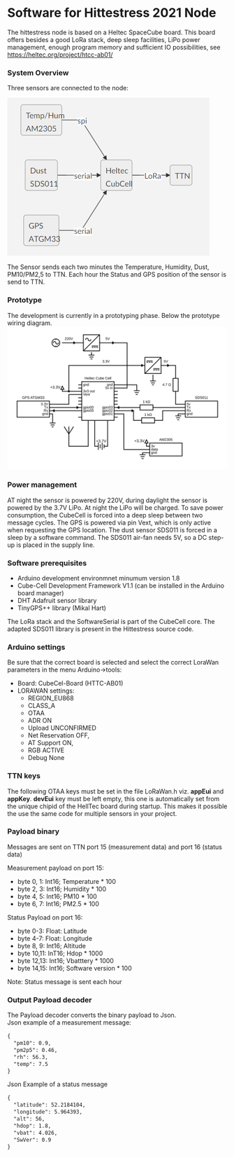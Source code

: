 # Software for Hittestress 2021 Node

The hittestress node is based on a Heltec SpaceCube board. This board offers besides a good LoRa stack, deep sleep facilities, LiPo power management, enough program memory and sufficient IO possibilities, see https://heltec.org/project/htcc-ab01/

### System Overview
Three sensors are connected to the node:

![link](./overview.png)

The Sensor sends each two minutes the Temperature, Humidity, Dust, PM10/PM2,5 to TTN. Each hour the Status and GPS position of the sensor is send to TTN.

### Prototype
The development is currently in a prototyping phase. 
Below the prototype wiring diagram. 
![link](./prototype-sensor.svg)

### Power management
AT night the sensor is powered by 220V, during daylight the sensor is powered by the 3.7V LiPo. At night the LiPo will be charged.
To save power consumption, the CubeCell is forced into a deep sleep between two message cycles.  The GPS is powered via pin Vext, which is only active when requesting the GPS location.  The dust sensor SDS011 is forced in a sleep by a software command. The SDS011 air-fan needs 5V, so a DC step-up is placed in the supply line.

### Software prerequisites
- Arduino development environmnet minumum version 1.8
- Cube-Cell Development Framework V1.1 (can be installed in the Arduino board manager)
- DHT Adafruit sensor library
- TinyGPS++ library  (Mikal Hart)

The LoRa stack and the SoftwareSerial is part of the CubeCell core. The adapted SDS011 library is present in the Hittestress source code.

### Arduino settings
Be sure that the correct board is selected and select the correct LoraWan parameters in the menu Arduino->tools:
- Board: CubeCel-Board (HTTC-AB01)
- LORAWAN settings: 
  - REGION_EU868
  - CLASS_A
  - OTAA
  - ADR ON
  - Upload UNCONFIRMED
  - Net Reservation OFF,
  - AT Support ON,
  - RGB ACTIVE
  - Debug None

### TTN keys
The following OTAA keys must be set in the file LoRaWan.h viz. **appEui** and **appKey**.
**devEui** key must be left empty, this one is automatically set from the unique chipid of the HellTec board during startup.
This makes it possible the use the same code for multiple sensors in your project.

### Payload binary 
Messages are sent on TTN port 15 (measurement data) and port 16 (status data)

Measurement payload on port 15:
- byte 0, 1:  Int16; Temperature * 100
- byte 2, 3: Int16; Humidity * 100
- byte 4, 5: Int16; PM10 * 100
- byte 6, 7: Int16; PM2.5 * 100

Status Payload on port 16:
- byte 0-3: Float: Latitude
- byte 4-7: Float: Longitude
- byte 8, 9: Int16; Altitude
- byte 10,11: InT16; Hdop * 1000
- byte 12,13: Int16; Vbatttery * 1000
- byte 14,15: Int16; Software version * 100

Note: Status message is sent each hour

### Output Payload decoder
The Payload decoder converts the binary payload to Json.<br>
Json example of a measurement message:
```
{ 
  "pm10": 0.9,
  "pm2p5": 0.46,
  "rh": 56.3,
  "temp": 7.5
}
```
Json Example of a status message
```
{ 
  "latitude": 52.2184104,
  "longitude": 5.964393,
  "alt": 56,
  "hdop": 1.8,
  "vbat": 4.026,
  "SwVer": 0.9
}
```


